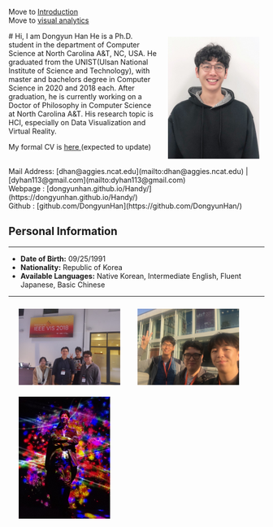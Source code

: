 Move to <a href="../introduction/">Introduction</a> </br>
Move to <a href="../visualanalytics/">visual analytics</a>

<img src="img/temp_my_image.jpeg" width="180" style ="margin-left:10px; padding: 10px; float:right;">
# Hi, I am Dongyun Han
He is a Ph.D. student in the department of Computer Science at North Carolina A&T, NC, USA. He graduated from the UNIST(Ulsan National Institute of Science and Technology), with master and bachelors degree in Computer Science in 2020 and 2018 each. After graduation, he is currently working on a Doctor of Philosophy in Computer Science at North Carolina A&T. His research topic is HCI, especially on Data Visualization and Virtual Reality.

My formal CV is <a href="source/DongyunHan_Resume.pdf"> here </a> (expected to update)

</br>
Mail Address: [dhan@aggies.ncat.edu](mailto:dhan@aggies.ncat.edu) | [dyhan113@gmail.com](mailto:dyhan113@gmail.com) </br>
Webpage : [dongyunhan.github.io/Handy/](https://dongyunhan.github.io/Handy/) </br>
Github : [github.com/DongyunHan](https://github.com/DongyunHan/) </br>

<!-- Phone: +1-336-554-1087 / +82-10-5773-6408 -->

<!-- </br> -->
<!--
## Research Interests

---

#### HCI (Especially on VR & AR)

#### Information Visualisation and Visual Analytics

<br>

## Education

---

<div>
<h4> North Carolina Agricultural and Technical State University, NC, USA</h4>
<img src="img/NCAT_logo.png" width="40" style="margin-top:0; margin-bottom:20px ; border:0; display:inline-block; ">
<div style="display:inline-block">
Ph.D. in, Computer Science </br>
Jan.' 2020 - Present
</div>
</div>

<div>
<h4> Ulsan National Institute of Science and Technology, Ulasn, Republic of Korea </h4>
<img src="img/UNIST_logo.png" width="40" style="margin-top:0; margin-bottom:20px ; border:0; display:inline-block; ">
<div style="display:inline-block">
Master in, Computer Science </br>
March’ 2018 - Feb.' 2020 (expected to graduate)
</div>
</div>

<div>
<h4> Ulsan National Institute of Science and Technology, Ulasn, Republic of Korea </h4>
<img src="img/UNIST_logo.png" width="40" style="margin-top:0; margin-bottom:20px ; border:0; display:inline-block; ">
<div style="display:inline-block">
Bachelor in, Electrical and Computer Engineering </br>
March’ 2010 - February’ 2018 (including 2 years for Military Service in the Air force)
</div>
</div>

<br>
## Research Experience
-----

#### **Internship** at Interactive Visual Analysis & Data Exploration Reasearch Lab, UNIST </br>

- Supervisor : Prof. Sung-Ahn Ko and Prof. Young-Woo Park, UNIST
- Period: June ’17 - Dec. ’17
- Submit to HCI Korea ’18 Creative Award
- Cooperated with a design background student
- Built a concept of AR device to show how many fine dusts exist in the air intuitively
  OK, Developers, Now you can design: An Interactive feedback-based Mobile GUI Prototyping Tool

#### **Intership** at High-performance Visual Computing Lab, UNIST </br>

- Supervisor : Prof. Won-Ki Jeong, UNIST
- Period: Nov. ’12 - February ’13
- Research about _"Reconstructing Perpendicular Images from Multi-Scale Images of the Brain"_
- Down sampled images from set of several parallel cross-sectional images of the brain in high resolu- tion, reconstruct the perpendicular images in clear resolution

#### **Internship** at Biomathematics Lab, UNIST. </br>

- Supervisor : Prof. Chang-Hyeong Lee, UNIST
- Period: March ’12 - May ’12
- Present Poster about **_"Representing Diagram for How MERS-CoV is Spreaded"_**
- Represented a diagram how infectees will be infected,cured or died by describing each nodes for possible states of infectees and each links for percentage of change from state A to state B

<!--
Supervisor : Prof. Sung-Ahn Ko, UNIST June ’18 - Sep.’18
- Under Submitting to ACM UIST ’19 as the third author
- Interviewed with 16 novice developers to understand their problems with an existing tool
- Built a mobile GUI prototyping tool in Google Extension that provides instant feedback on users design -->
<!--
## Awards & Achievements

---

- Awarded the Creative Award for design work presentation at HCI KOREA ’18
- Registered patent application named ’Visualization Apparatus for Displaying Fine Dust’ as patent number 18-83657

## Computer Skills

---

- **Languages:** Python, C#, HTML, JavaScript, Ajax, ...
- **Technologies:** Keras, Flask, MongoDB, ... -->

## Personal Information

---

- **Date of Birth:** 09/25/1991 </br>
- **Nationality:** Republic of Korea </br>
- **Available Languages:** Native Korean, Intermediate English, Fluent Japanese, Basic Chinese

---

<div>
<img src="img/VIS_2018.jpeg" width="200" style ="margin-left:10px; padding: 10px; ">
<img src="img/UIST_2018.jpg" width="200"style ="margin-left:10px; padding: 10px; ">
<img src="img/Dongyun_2019.jpeg" width="180" style ="margin-left:10px; padding: 10px; ">
</div>

<!-- For full documentation visit [mkdocs.org](https://mkdocs.org).

## Commands

* `mkdocs new [dir-name]` - Create a new project.
* `mkdocs serve` - Start the live-reloading docs server.
* `mkdocs build` - Build the documentation site.
* `mkdocs help` - Print this help message.

## Project layout

    mkdocs.yml    # The configuration file.
    docs/
        index.md  # The documentation homepage.
        ...       # Other markdown pages, images and other files. -->
